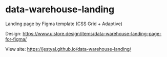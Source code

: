 # data-warehouse-landing
Landing page by Figma template (CSS Grid + Adaptive)

Design: https://www.uistore.design/items/data-warehouse-landing-page-for-figma/

View site: https://jestyal.github.io/data-warehouse-landing/
